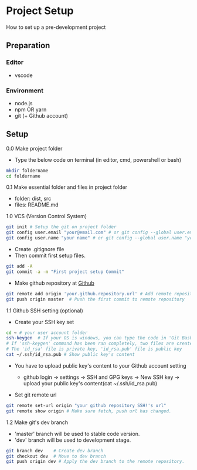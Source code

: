 # Project Setup
How to set up a pre-development project

## Preparation

### Editor
- vscode

### Environment
- node.js
- npm OR yarn   
- git (+ Github account)
  
## Setup

0.0 Make project folder
- Type the below code on terminal (in editor, cmd, powershell or bash)
```bash
mkdir foldername
cd foldername 
```
0.1 Make essential folder and files in project folder
- folder: dist, src
- files: README.md
  
1.0 VCS (Version Control System)  
```bash
git init # Setup the git on project folder
git config user.email "your@email.com" # or git config --global user.email "your@email.com"
git config user.name "your name" # or git config --global user.name "your name"
```
- Create .gitignore file
- Then commit first setup files.

``` bash
git add -A
git commit -a -m "First project setup Commit"
```

- Make github repository at [Github](https://github.com)
```bash
git remote add origin 'your.github.repository.url' # Add remote repository
git push origin master  # Push the first commit to remote repository 
```

1.1 Github SSH setting (optional)
- Create your SSH key set
```bash
cd ~ # your user account folder
ssh-keygen  # If your OS is windows, you can type the code in 'Git Bash' terminal.
# If 'ssh-keygen' command has been ran completely, two files are created in '~/.ssh'
# The 'id_rsa' file is private key, 'id_rsa.pub' file is public key
cat ~/.ssh/id_rsa.pub # Show public key's content
```

- You have to upload public key's content to your Github account setting
  + github login -> settings -> SSH and GPG keys -> New SSH key -> upload your public key's content(cat ~/.ssh/id_rsa.pub)

- Set git remote url
```bash
git remote set-url origin "your github repository SSH!'s url"
git remote show origin # Make sure fetch, push url has changed.
```

1.2 Make git's dev branch
- 'master' branch will be used to stable code version.
- 'dev' branch will be used to development stage.
```bash
git branch dev    # Create dev branch
git checkout dev  # Move to dev branch
git push origin dev # Apply the dev branch to the remote repository.
```